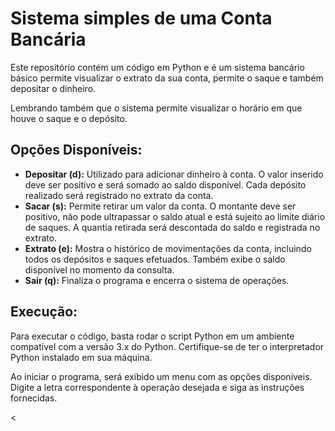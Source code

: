 <body>
  <h1>Sistema simples de uma Conta Bancária</h1>
  <p>Este repositório contém um código em Python e é um sistema bancário básico permite visualizar o extrato da sua conta, permite o saque e também depositar o dinheiro.</p>
  <p>Lembrando também que o sistema permite visualizar o horário em que houve o saque e o depósito.</p>

  <h2>Opções Disponíveis:</h2>
<ul>
  <li><strong>Depositar (d):</strong> Utilizado para adicionar dinheiro à conta. O valor inserido deve ser positivo e será somado ao saldo disponível. Cada depósito realizado será registrado no extrato da conta.</li>
  <li><strong>Sacar (s):</strong> Permite retirar um valor da conta. O montante deve ser positivo, não pode ultrapassar o saldo atual e está sujeito ao limite diário de saques. A quantia retirada será descontada do saldo e registrada no extrato.</li>
  <li><strong>Extrato (e):</strong> Mostra o histórico de movimentações da conta, incluindo todos os depósitos e saques efetuados. Também exibe o saldo disponível no momento da consulta.</li>
  <li><strong>Sair (q):</strong> Finaliza o programa e encerra o sistema de operações.</li>
</ul>

  <h2>Execução:</h2>
  <p>Para executar o código, basta rodar o script Python em um ambiente compatível com a versão 3.x do Python. Certifique-se de ter o interpretador Python instalado em sua máquina.</p>
  <p>Ao iniciar o programa, será exibido um menu com as opções disponíveis. Digite a letra correspondente à operação desejada e siga as instruções fornecidas.</p>
  <</body>
</html>
